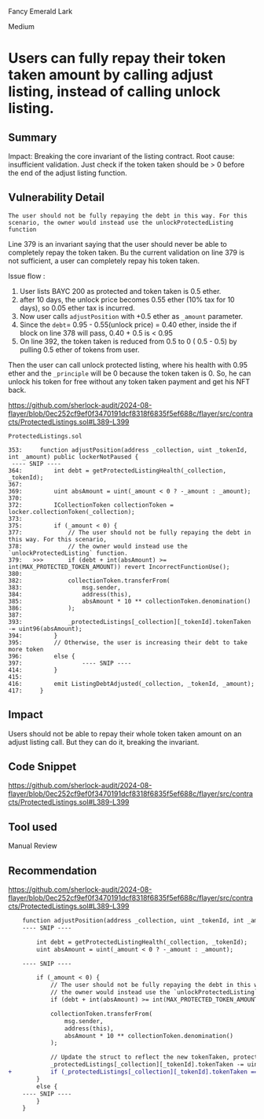 Fancy Emerald Lark

Medium

# Users can fully repay their token taken amount by calling adjust listing, instead of calling unlock listing.

## Summary
Impact: Breaking the core invariant of the listing contract.
Root cause: insufficient validation. Just check if the token taken should be > 0 before the end of the adjust listing function.

## Vulnerability Detail

`The user should not be fully repaying the debt in this way. For this scenario, the owner would instead use the unlockProtectedListing function`

Line 379 is an invariant saying that the user should never be able to completely repay the token taken. Bu the current validation on line 379 is not sufficient, a user can completely repay his token taken.

Issue  flow :
1. User lists BAYC 200 as protected and token taken is 0.5 ether.
2. after 10 days, the unlock price becomes 0.55 ether (10% tax for 10 days), so 0.05 ether tax is incurred.
3. Now user calls `adjustPosition` with +0.5 ether as `_amount` parameter.
4. Since the `debt`= 0.95 - 0.55(unlock price) = 0.40 ether, inside the if block on line 378 will pass, 0.40 + 0.5 is < 0.95
5. On line 392, the token taken is reduced from 0.5 to 0 ( 0.5 - 0.5) by pulling 0.5 ether of tokens from user. 

Then the user can call unlock protected listing, where his health with 0.95 ether and the `_principle` will be 0 because the token taken is 0. So, he can unlock his token for free without any token taken payment and get his NFT back.

https://github.com/sherlock-audit/2024-08-flayer/blob/0ec252cf9ef0f3470191dcf8318f6835f5ef688c/flayer/src/contracts/ProtectedListings.sol#L389-L399

```solidity
ProtectedListings.sol

353:     function adjustPosition(address _collection, uint _tokenId, int _amount) public lockerNotPaused {
 ---- SNIP ----
364:         int debt = getProtectedListingHealth(_collection, _tokenId);
367: 
369:         uint absAmount = uint(_amount < 0 ? -_amount : _amount);
370: 
372:         ICollectionToken collectionToken = locker.collectionToken(_collection);
373: 
375:         if (_amount < 0) {
377:             // The user should not be fully repaying the debt in this way. For this scenario,
378:             // the owner would instead use the `unlockProtectedListing` function.
379:   >>>       if (debt + int(absAmount) >= int(MAX_PROTECTED_TOKEN_AMOUNT)) revert IncorrectFunctionUse();
380: 
382:             collectionToken.transferFrom(
383:                 msg.sender,
384:                 address(this),
385:                 absAmount * 10 ** collectionToken.denomination()
386:             );
387: 
393:             _protectedListings[_collection][_tokenId].tokenTaken -= uint96(absAmount);
394:         }
395:         // Otherwise, the user is increasing their debt to take more token
396:         else {
397:                 ---- SNIP ----
414:         }
415: 
416:         emit ListingDebtAdjusted(_collection, _tokenId, _amount);
417:     }

```


## Impact
Users should not be able to repay their whole token taken amount on an adjust listing call. But they can do it, breaking the invariant.

## Code Snippet
https://github.com/sherlock-audit/2024-08-flayer/blob/0ec252cf9ef0f3470191dcf8318f6835f5ef688c/flayer/src/contracts/ProtectedListings.sol#L389-L399

## Tool used

Manual Review

## Recommendation

https://github.com/sherlock-audit/2024-08-flayer/blob/0ec252cf9ef0f3470191dcf8318f6835f5ef688c/flayer/src/contracts/ProtectedListings.sol#L389-L399

```diff
    function adjustPosition(address _collection, uint _tokenId, int _amount) public lockerNotPaused {
    ---- SNIP ----

        int debt = getProtectedListingHealth(_collection, _tokenId);
        uint absAmount = uint(_amount < 0 ? -_amount : _amount);

    ---- SNIP ----

        if (_amount < 0) {
            // The user should not be fully repaying the debt in this way. For this scenario,
            // the owner would instead use the `unlockProtectedListing` function.
            if (debt + int(absAmount) >= int(MAX_PROTECTED_TOKEN_AMOUNT)) revert IncorrectFunctionUse();

            collectionToken.transferFrom(
                msg.sender,
                address(this),
                absAmount * 10 ** collectionToken.denomination()
            );

            // Update the struct to reflect the new tokenTaken, protecting from overflow
            _protectedListings[_collection][_tokenId].tokenTaken -= uint96(absAmount);
+           if (_protectedListings[_collection][_tokenId].tokenTaken == 0) revert();
        }
        else {
    ---- SNIP ----
        }
    }

```